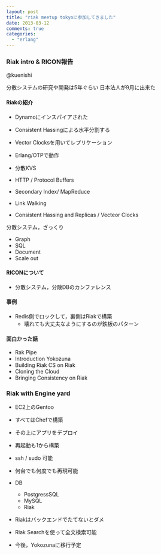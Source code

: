 ```yaml
---
layout: post
title: "riak meetup tokyoに参加してきました"
date: 2013-03-12
comments: true
categories:
  - "erlang"
---
```


### Riak intro & RICON報告

@kuenishi

分散システムの研究や開発は5年ぐらい
日本法人が9月に出来た

#### Riakの紹介

* Dynamoにインスパイアされた
* Consistent Hassingによる水平分割する
* Vector Clocksを用いてレプリケーション
* Erlang/OTPで動作
* 分散KVS

* HTTP / Protocol Buffers
* Secondary Index/ MapReduce
* Link Walking
* Consistent Hassing and Replicas / Vecteor Clocks

分散システム，ざっくり

* Graph
* SQL
* Document
* Scale out

#### RICONについて

* 分散システム，分散DBのカンファレンス

#### 事例

* Redis側でロックして，裏側はRiakで構築
    * 壊れても大丈夫なようにするのが鉄板のパターン

#### 面白かった話

* Rak Pipe
* Introduction Yokozuna
* Building Riak CS on Riak
* Cloning the Cloud
* Bringing Consistency on Riak

### Riak with Engine yard

* EC2上のGentoo
* すべてはChefで構築
* その上にアプリをデプロイ
* 再起動も1から構築
* ssh / sudo 可能
* 何台でも何度でも再現可能

* DB
    * PostgressSQL
    * MySQL
    * Riak

* Riakはバックエンドでたてないとダメ
* Riak Searchを使って全文検索可能
* 今後，Yokozunaに移行予定


